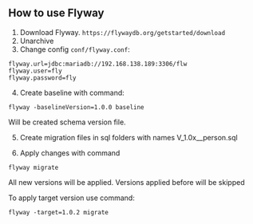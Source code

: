 ## How to use Flyway

1) Download Flyway. `https://flywaydb.org/getstarted/download`
2) Unarchive
3) Change config `conf/flyway.conf`:
```
flyway.url=jdbc:mariadb://192.168.138.189:3306/flw
flyway.user=fly
flyway.password=fly
```
4) Create baseline with command: 
```
flyway -baselineVersion=1.0.0 baseline
```
Will be created schema version file.

5) Create migration files in sql folders with names V_1.0x__person.sql

6) Apply changes with command
```
flyway migrate
```
All new versions will be applied. Versions applied before will be skipped


To apply target version use command:
```
flyway -target=1.0.2 migrate
```
